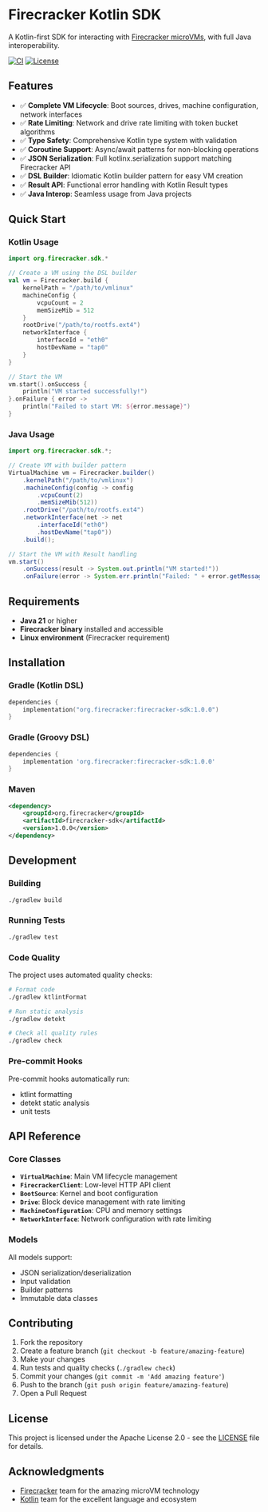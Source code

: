 # Firecracker Kotlin SDK

A Kotlin-first SDK for interacting with [Firecracker microVMs](https://firecracker-microvm.github.io/), with full Java interoperability.

[![CI](https://github.com/ladislavmacoun/firecracker-java-sdk/actions/workflows/ci.yml/badge.svg)](https://github.com/ladislavmacoun/firecracker-java-sdk/actions/workflows/ci.yml)
[![License](https://img.shields.io/badge/License-Apache%202.0-blue.svg)](https://opensource.org/licenses/Apache-2.0)

## Features

- ✅ **Complete VM Lifecycle**: Boot sources, drives, machine configuration, network interfaces
- ✅ **Rate Limiting**: Network and drive rate limiting with token bucket algorithms
- ✅ **Type Safety**: Comprehensive Kotlin type system with validation
- ✅ **Coroutine Support**: Async/await patterns for non-blocking operations
- ✅ **JSON Serialization**: Full kotlinx.serialization support matching Firecracker API
- ✅ **DSL Builder**: Idiomatic Kotlin builder pattern for easy VM creation
- ✅ **Result API**: Functional error handling with Kotlin Result types
- ✅ **Java Interop**: Seamless usage from Java projects

## Quick Start

### Kotlin Usage

```kotlin
import org.firecracker.sdk.*

// Create a VM using the DSL builder
val vm = Firecracker.build {
    kernelPath = "/path/to/vmlinux"
    machineConfig {
        vcpuCount = 2
        memSizeMib = 512
    }
    rootDrive("/path/to/rootfs.ext4")
    networkInterface {
        interfaceId = "eth0"
        hostDevName = "tap0"
    }
}

// Start the VM
vm.start().onSuccess {
    println("VM started successfully!")
}.onFailure { error ->
    println("Failed to start VM: ${error.message}")
}
```

### Java Usage

```java
import org.firecracker.sdk.*;

// Create VM with builder pattern
VirtualMachine vm = Firecracker.builder()
    .kernelPath("/path/to/vmlinux")
    .machineConfig(config -> config
        .vcpuCount(2)
        .memSizeMib(512))
    .rootDrive("/path/to/rootfs.ext4")
    .networkInterface(net -> net
        .interfaceId("eth0")
        .hostDevName("tap0"))
    .build();

// Start the VM with Result handling
vm.start()
    .onSuccess(result -> System.out.println("VM started!"))
    .onFailure(error -> System.err.println("Failed: " + error.getMessage()));
```

## Requirements

- **Java 21** or higher
- **Firecracker binary** installed and accessible
- **Linux environment** (Firecracker requirement)

## Installation

### Gradle (Kotlin DSL)

```kotlin
dependencies {
    implementation("org.firecracker:firecracker-sdk:1.0.0")
}
```

### Gradle (Groovy DSL)

```groovy
dependencies {
    implementation 'org.firecracker:firecracker-sdk:1.0.0'
}
```

### Maven

```xml
<dependency>
    <groupId>org.firecracker</groupId>
    <artifactId>firecracker-sdk</artifactId>
    <version>1.0.0</version>
</dependency>
```

## Development

### Building

```bash
./gradlew build
```

### Running Tests

```bash
./gradlew test
```

### Code Quality

The project uses automated quality checks:

```bash
# Format code
./gradlew ktlintFormat

# Run static analysis
./gradlew detekt

# Check all quality rules
./gradlew check
```

### Pre-commit Hooks

Pre-commit hooks automatically run:

- ktlint formatting
- detekt static analysis
- unit tests

## API Reference

### Core Classes

- **`VirtualMachine`**: Main VM lifecycle management
- **`FirecrackerClient`**: Low-level HTTP API client
- **`BootSource`**: Kernel and boot configuration
- **`Drive`**: Block device management with rate limiting
- **`MachineConfiguration`**: CPU and memory settings
- **`NetworkInterface`**: Network configuration with rate limiting

### Models

All models support:

- JSON serialization/deserialization
- Input validation
- Builder patterns
- Immutable data classes

## Contributing

1. Fork the repository
2. Create a feature branch (`git checkout -b feature/amazing-feature`)
3. Make your changes
4. Run tests and quality checks (`./gradlew check`)
5. Commit your changes (`git commit -m 'Add amazing feature'`)
6. Push to the branch (`git push origin feature/amazing-feature`)
7. Open a Pull Request

## License

This project is licensed under the Apache License 2.0 - see the [LICENSE](LICENSE) file for details.

## Acknowledgments

- [Firecracker](https://firecracker-microvm.github.io/) team for the amazing microVM technology
- [Kotlin](https://kotlinlang.org/) team for the excellent language and ecosystem
